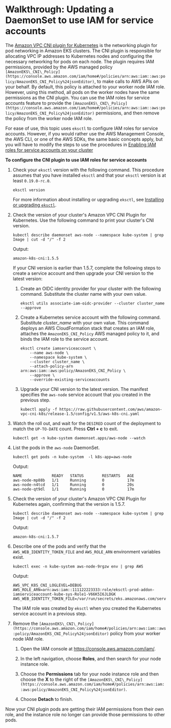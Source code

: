 # Walkthrough: Updating a DaemonSet to use IAM for service accounts<a name="iam-roles-for-service-accounts-cni-walkthrough"></a>

The [Amazon VPC CNI plugin for Kubernetes](https://github.com/aws/amazon-vpc-cni-k8s) is the networking plugin for pod networking in Amazon EKS clusters\. The CNI plugin is responsible for allocating VPC IP addresses to Kubernetes nodes and configuring the necessary networking for pods on each node\. The plugin requires IAM permissions, provided by the AWS managed policy `[AmazonEKS\_CNI\_Policy](https://console.aws.amazon.com/iam/home#/policies/arn:aws:iam::aws:policy/AmazonEKS_CNI_Policy%24jsonEditor)`, to make calls to AWS APIs on your behalf\. By default, this policy is attached to your worker node IAM role\. However, using this method, all pods on the worker nodes have the same permissions as the CNI plugin\. You can use the IAM roles for service accounts feature to provide the `[AmazonEKS\_CNI\_Policy](https://console.aws.amazon.com/iam/home#/policies/arn:aws:iam::aws:policy/AmazonEKS_CNI_Policy%24jsonEditor)` permissions, and then remove the policy from the worker node IAM role\.

For ease of use, this topic uses `eksctl` to configure IAM roles for service accounts\. However, if you would rather use the AWS Management Console, the AWS CLI, or one of the AWS SDKs, the same basic concepts apply, but you will have to modify the steps to use the procedures in [Enabling IAM roles for service accounts on your cluster](enable-iam-roles-for-service-accounts.md)

**To configure the CNI plugin to use IAM roles for service accounts**

1. Check your `eksctl` version with the following command\. This procedure assumes that you have installed `eksctl` and that your `eksctl` version is at least `0.19.0-rc.0`\. 

   ```
   eksctl version
   ```

    For more information about installing or upgrading `eksctl`, see [Installing or upgrading `eksctl`](eksctl.md#installing-eksctl)\.

1. Check the version of your cluster's Amazon VPC CNI Plugin for Kubernetes\. Use the following command to print your cluster's CNI version\.

   ```
   kubectl describe daemonset aws-node --namespace kube-system | grep Image | cut -d "/" -f 2
   ```

   Output:

   ```
   amazon-k8s-cni:1.5.5
   ```

   If your CNI version is earlier than 1\.5\.7, complete the following steps to create a service account and then upgrade your CNI version to the latest version:

   1. Create an OIDC identity provider for your cluster with the following command\. Substitute the cluster name with your own value\.

      ```
      eksctl utils associate-iam-oidc-provider --cluster cluster_name --approve
      ```

   1. Create a Kubernetes service account with the following command\. Substitute *cluster\_name* with your own value\. This command deploys an AWS CloudFormation stack that creates an IAM role, attaches the `AmazonEKS_CNI_Policy` AWS managed policy to it, and binds the IAM role to the service account\. 

      ```
      eksctl create iamserviceaccount \
          --name aws-node \
          --namespace kube-system \
          --cluster cluster_name \
          --attach-policy-arn arn:aws:iam::aws:policy/AmazonEKS_CNI_Policy \
          --approve \
          --override-existing-serviceaccounts
      ```

   1. Upgrade your CNI version to the latest version\. The manifest specifies the `aws-node` service account that you created in the previous step\.

      ```
      kubectl apply -f https://raw.githubusercontent.com/aws/amazon-vpc-cni-k8s/release-1.5/config/v1.5/aws-k8s-cni.yaml
      ```

1. Watch the roll out, and wait for the `DESIRED` count of the deployment to match the `UP-TO-DATE` count\. Press **Ctrl \+ c** to exit\. 

   ```
   kubectl get -n kube-system daemonset.apps/aws-node --watch
   ```

1. List the pods in the `aws-node` DaemonSet\.

   ```
   kubectl get pods -n kube-system  -l k8s-app=aws-node
   ```

   Output:

   ```
   NAME             READY   STATUS        RESTARTS   AGE
   aws-node-mp88b   1/1     Running       0          17m
   aws-node-n4tcd   1/1     Running       0          20s
   aws-node-qt9dl   1/1     Running       0          17m
   ```

1. Check the version of your cluster's Amazon VPC CNI Plugin for Kubernetes again, confirming that the version is 1\.5\.7\. 

   ```
   kubectl describe daemonset aws-node --namespace kube-system | grep Image | cut -d "/" -f 2
   ```

   Output:

   ```
   amazon-k8s-cni:1.5.7
   ```

1. Describe one of the pods and verify that the `AWS_WEB_IDENTITY_TOKEN_FILE` and `AWS_ROLE_ARN` environment variables exist\.

   ```
   kubectl exec -n kube-system aws-node-9rgzw env | grep AWS
   ```

   Output:

   ```
   AWS_VPC_K8S_CNI_LOGLEVEL=DEBUG
   AWS_ROLE_ARN=arn:aws:iam::111122223333:role/eksctl-prod-addon-iamserviceaccount-kube-sys-Role1-V66K5I6JLDGK
   AWS_WEB_IDENTITY_TOKEN_FILE=/var/run/secrets/eks.amazonaws.com/serviceaccount/token
   ```

   The IAM role was created by `eksctl` when you created the Kubernetes service account in a previous step\.

1. Remove the `[AmazonEKS\_CNI\_Policy](https://console.aws.amazon.com/iam/home#/policies/arn:aws:iam::aws:policy/AmazonEKS_CNI_Policy%24jsonEditor)` policy from your worker node IAM role\.

   1. Open the IAM console at [https://console\.aws\.amazon\.com/iam/](https://console.aws.amazon.com/iam/)\.

   1. In the left navigation, choose **Roles**, and then search for your node instance role\.

   1. Choose the **Permissions** tab for your node instance role and then choose the **X** to the right of the `[AmazonEKS\_CNI\_Policy](https://console.aws.amazon.com/iam/home#/policies/arn:aws:iam::aws:policy/AmazonEKS_CNI_Policy%24jsonEditor)`\.

   1. Choose **Detach** to finish\.

Now your CNI plugin pods are getting their IAM permissions from their own role, and the instance role no longer can provide those permissions to other pods\.